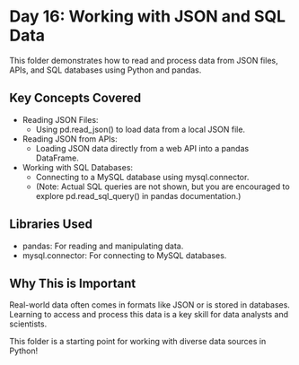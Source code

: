 # Day 16: Working with JSON and SQL Data

This folder demonstrates how to read and process data from JSON files, APIs, and SQL databases using Python and pandas.

## Key Concepts Covered

- Reading JSON Files:
  - Using pd.read_json() to load data from a local JSON file.
- Reading JSON from APIs:
  - Loading JSON data directly from a web API into a pandas DataFrame.
- Working with SQL Databases:
  - Connecting to a MySQL database using mysql.connector.
  - (Note: Actual SQL queries are not shown, but you are encouraged to explore pd.read_sql_query() in pandas documentation.)

## Libraries Used

- pandas: For reading and manipulating data.
- mysql.connector: For connecting to MySQL databases.

## Why This is Important

Real-world data often comes in formats like JSON or is stored in databases. Learning to access and process this data is a key skill for data analysts and scientists.

This folder is a starting point for working with diverse data sources in Python! 